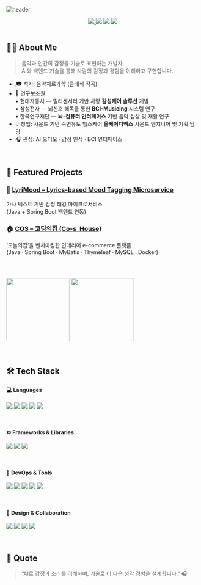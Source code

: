 ![header](https://capsule-render.vercel.app/api?type=transparent&color=gradient&height=200&section=header&text=JIEUN%20KIM&fontSize=50&fontColor=ccccc&fontAlignY=50&desc=AI%20·%20Backend%20·%20Music%20Developer&descAlignY=70)

<div align="center">

<a href="mailto:leun06@gmail.com">
  <img src="https://img.shields.io/badge/Gmail-EA4335?style=for-the-badge&logo=Gmail&logoColor=white"/>
</a><a href="https://todaysjiny.tistory.com/"><img src="https://img.shields.io/badge/Blog-FF5722?style=for-the-badge&logo=Blogger&logoColor=white"/></a>
<a href="https://github.com/kimjieun666/LyriMood"><img src="https://img.shields.io/badge/LyriMood%20Project-6DB33F?style=for-the-badge&logo=springboot&logoColor=white"/></a>
<a href="https://github.com/kimjieun666/Co-s_House"><img src="https://img.shields.io/badge/COS%20Project-00BFA5?style=for-the-badge&logo=soundcharts&logoColor=white"/></a>

</div>

</br>

## 👩‍💻 About Me
> 음악과 인간의 감정을 기술로 표현하는 개발자  
> AI와 백엔드 기술을 통해 사람의 감정과 경험을 이해하고 구현합니다.

- 🎓 석사: 음악치료과학 (클래식 작곡)
- 🧠 연구보조원  
  • 현대자동차 — 멀티센서리 기반 차량 **감성케어 솔루션** 개발  
  • 삼성전자 — 뇌신호 해독을 통한 **BCI-Musicing** 시스템 연구  
  • 한국연구재단 — **뇌-컴퓨터 인터페이스** 기반 음악 심상 및 재활 연구
- 💡 창업: 사운드 기반 숙면유도 헬스케어 **올케어디엑스** 사운드 엔지니어 및 기획 담당
- 🎧 관심: AI 오디오 · 감정 인식 · BCI 인터페이스


</br>

## 🧩 Featured Projects
### 🎵 [LyriMood – Lyrics-based Mood Tagging Microservice](https://github.com/kimjieun666/LyriMood)
가사 텍스트 기반 감정 태깅 마이크로서비스  
(Java + Spring Boot 백엔드 연동)

### 🏠 [COS – 코딩의집 (Co-s_House)](https://github.com/kimjieun666/Co-s_House)
‘오늘의집’을 벤치마킹한 인테리어 e-commerce 플랫폼  
(Java · Spring Boot · MyBatis · Thymeleaf · MySQL · Docker)

</br>

##
<img src="https://github-readme-stats.vercel.app/api?username=kimjieun666&show_icons=true&theme=radical" height="165"> <img src="https://github-readme-stats.vercel.app/api/top-langs/?username=kimjieun666&layout=compact&theme=radical" height="165">

</br>

## 🛠 Tech Stack

#### 💻 Languages
<img src="https://img.shields.io/badge/Java-ED8B00?style=for-the-badge&logo=openjdk&logoColor=white"/> <img src="https://img.shields.io/badge/JavaScript-F7DF1E?style=for-the-badge&logo=javascript&logoColor=black"/> <img src="https://img.shields.io/badge/Python-3776AB?style=for-the-badge&logo=python&logoColor=white"/> <img src="https://img.shields.io/badge/HTML5-FF5722?style=for-the-badge&logo=html5&logoColor=white"/> <img src="https://img.shields.io/badge/CSS3-1572B6?style=for-the-badge&logo=css3&logoColor=white"/>

</br>

#### ⚙️ Frameworks & Libraries
<img src="https://img.shields.io/badge/Spring-6DB33F?style=for-the-badge&logo=spring&logoColor=white"/> <img src="https://img.shields.io/badge/Thymeleaf-005F0F?style=for-the-badge&logo=leaflet&logoColor=white"/> <img src="https://img.shields.io/badge/MySQL-005C84?style=for-the-badge&logo=mysql&logoColor=white"/> 

</br>

#### 🧰 DevOps & Tools
<img src="https://img.shields.io/badge/GIT-E44C30?style=for-the-badge&logo=git&logoColor=white"/> <img src="https://img.shields.io/badge/Postman-FF6C37?style=for-the-badge&logo=postman&logoColor=white"/> <img src="https://img.shields.io/badge/Docker-2496ED?style=for-the-badge&logo=docker&logoColor=white"/> <img src="https://img.shields.io/badge/Notion-000000?style=for-the-badge&logo=notion&logoColor=white"/> <img src="https://img.shields.io/badge/GitHub-181717?style=for-the-badge&logo=github&logoColor=white"/>

</br>

#### 🎨 Design & Collaboration
<img src="https://img.shields.io/badge/Figma-F24E1E?style=for-the-badge&logo=figma&logoColor=white"/> <img src="https://img.shields.io/badge/Slack-4A154B?style=for-the-badge&logo=slack&logoColor=white"/> <img src="https://img.shields.io/badge/Adobe%20Premiere%20Pro-9999FF?style=for-the-badge&logo=adobepremierepro&logoColor=white"/> <img src="https://img.shields.io/badge/Adobe%20Photoshop-31A8FF?style=for-the-badge&logo=adobephotoshop&logoColor=white"/>

</br>

## 🌟 Quote
> “AI로 감정과 소리를 이해하며, 
>  기술로 더 나은 청각 경험을 설계합니다.” 🎧
